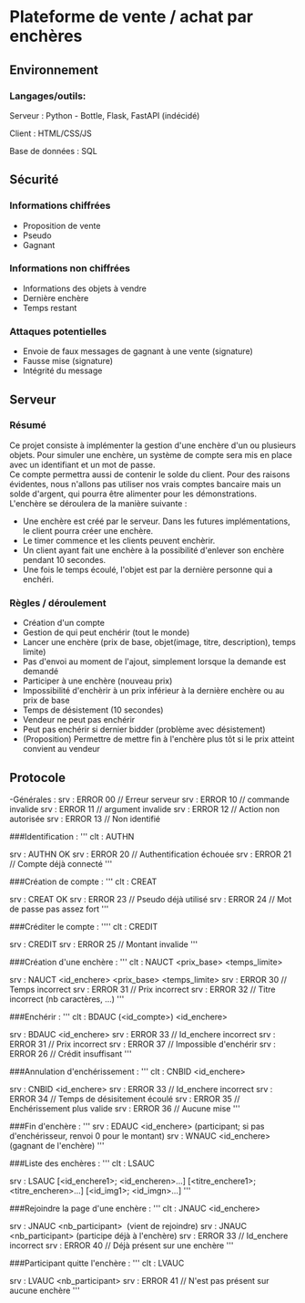 # Plateforme de vente / achat par enchères

## Environnement

### Langages/outils:
Serveur : Python - Bottle, Flask, FastAPI (indécidé)

Client : HTML/CSS/JS

Base de données : SQL

## Sécurité

### Informations chiffrées
- Proposition de vente
- Pseudo
- Gagnant

### Informations non chiffrées
- Informations des objets à vendre
- Dernière enchère
- Temps restant

### Attaques potentielles
- Envoie de faux messages de gagnant à une vente (signature)
- Fausse mise (signature)
- Intégrité du message

## Serveur

### Résumé

Ce projet consiste à implémenter la gestion d'une enchère d'un ou plusieurs objets.
Pour simuler une enchère, un système de compte sera mis en place avec un identifiant et un mot de passe.<br/>
Ce compte permettra aussi de contenir le solde du client. 
Pour des raisons évidentes, nous n'allons pas utiliser nos vrais comptes bancaire mais un solde d'argent, qui pourra être alimenter pour les démonstrations.<br/>
L'enchère se déroulera de la manière suivante :
- Une enchère est créé par le serveur. Dans les futures implémentations, le client pourra créer une enchère.
- Le timer commence et les clients peuvent enchèrir.
- Un client ayant fait une enchère à la possibilité d'enlever son enchère pendant 10 secondes.
- Une fois le temps écoulé, l'objet est par la dernière personne qui a enchéri.

### Règles / déroulement
- Création d'un compte
- Gestion de qui peut enchérir (tout le monde)
- Lancer une enchère (prix de base, objet(image, titre, description), temps limite)
- Pas d'envoi au moment de l'ajout, simplement lorsque la demande est demandé
- Participer à une enchère (nouveau prix)
- Impossibilité d'enchèrir à un prix inférieur à la dernière enchère ou au prix de base
- Temps de désistement (10 secondes)
- Vendeur ne peut pas enchérir
- Peut pas enchérir si dernier bidder (problème avec désistement)
- (Proposition) Permettre de mettre fin à l'enchère plus tôt si le prix atteint convient au vendeur

## Protocole

-Générales :
srv : ERROR 00 // Erreur serveur
srv : ERROR 10 // commande invalide
srv : ERROR 11 // argument invalide
srv : ERROR 12 // Action non autorisée
srv : ERROR 13 // Non identifié

###Identification :
'''
clt : AUTHN <pseudo> <motdepasse>

srv : AUTHN <pseudo> OK
srv : ERROR 20 // Authentification échouée
srv : ERROR 21 // Compte déjà connecté
'''

###Création de compte :
'''
clt : CREAT <pseudo> <motdepasse>

srv : CREAT OK
srv : ERROR 23 // Pseudo déjà utilisé
srv : ERROR 24 // Mot de passe pas assez fort
'''

###Créditer le compte :
''''
clt : CREDIT <montant>

srv : CREDIT <montant>
srv : ERROR 25 // Montant invalide
'''

###Création d'une enchère :
'''
clt : NAUCT <titre> <prix_base> <temps_limite>

srv : NAUCT <id_enchere> <titre> <prix_base> <temps_limite>
srv : ERROR 30 // Temps incorrect
srv : ERROR 31 // Prix incorrect
srv : ERROR 32 // Titre incorrect (nb caractères, ...)
'''

###Enchérir :
'''
clt : BDAUC (<id_compte>) <id_enchere> <montant>

srv : BDAUC <id_enchere> <montant>
srv : ERROR 33 // Id_enchere incorrect
srv : ERROR 31 // Prix incorrect
srv : ERROR 37 // Impossible d'enchérir
srv : ERROR 26 // Crédit insuffisant
'''

###Annulation d'enchérissement :
'''
clt : CNBID <id_enchere>

srv : CNBID <id_enchere> <montant>
srv : ERROR 33 // Id_enchere incorrect
srv : ERROR 34 // Temps de désisitement écoulé
srv : ERROR 35 // Enchérissement plus valide
srv : ERROR 36 // Aucune mise
'''

###Fin d'enchère :
'''
srv : EDAUC <id_enchere> <montant> (participant; si pas d'enchérisseur, renvoi 0 pour le montant)
srv : WNAUC <id_enchere> <montant> (gagnant de l'enchère)
'''

###Liste des enchères :
'''
clt : LSAUC

srv : LSAUC [<id_enchere1>; <id_encheren>...] [<titre_enchere1>; <titre_encheren>...] [<id_img1>; <id_imgn>...]
'''

###Rejoindre la page d'une enchère :
'''
clt : JNAUC <id_enchere>

srv : JNAUC <nb_participant> <titre> <description> <montant> <temps> <image> (vient de rejoindre)
srv : JNAUC <nb_participant> (participe déjà à l'enchère)
srv : ERROR 33 // Id_enchere incorrect
srv : ERROR 40 // Déjà présent sur une enchère
'''

###Participant quitte l'enchère :
'''
clt : LVAUC

srv : LVAUC <nb_participant>
srv : ERROR 41 // N'est pas présent sur aucune enchère
'''

